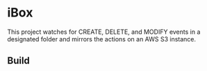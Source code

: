# iBox
This project watches for CREATE, DELETE, and MODIFY events in a designated folder and mirrors the actions on an AWS S3 instance.

## Build


